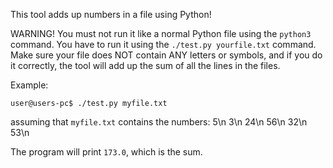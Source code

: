 This tool adds up numbers in a file using Python!

WARNING! You must not run it like a normal Python file using the `python3` command. You have to run it using the `./test.py yourfile.txt` command. Make sure your file does NOT contain ANY letters or symbols, and if you do it correctly, the tool will add up the sum of all the lines in the files. 

Example:

`user@users-pc$ ./test.py myfile.txt`

assuming that `myfile.txt` contains the numbers:
5\n
3\n
24\n
56\n
32\n
53\n

The program will print 
`173.0`, which is the sum.
